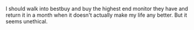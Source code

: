 I should walk into bestbuy and buy the highest end monitor they have and return it in a month when it doesn't actually make my life any better. But it seems unethical.

